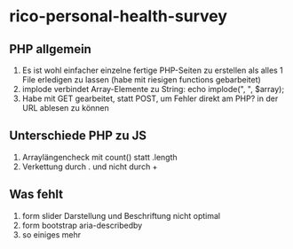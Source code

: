 # rico-personal-health-survey

## PHP allgemein

1. Es ist wohl einfacher einzelne fertige PHP-Seiten zu erstellen als alles 1 File erledigen zu lassen (habe mit riesigen functions gebarbeitet)
2. implode verbindet Array-Elemente zu String: echo implode(", ", $array);
3. Habe mit GET gearbeitet, statt POST, um Fehler direkt am PHP? in der URL ablesen zu können

## Unterschiede PHP zu JS
1. Arraylängencheck mit count() statt .length
2. Verkettung durch . und nicht durch +

## Was fehlt
1. form slider Darstellung und Beschriftung nicht optimal
2. form bootstrap aria-describedby
3. so einiges mehr

